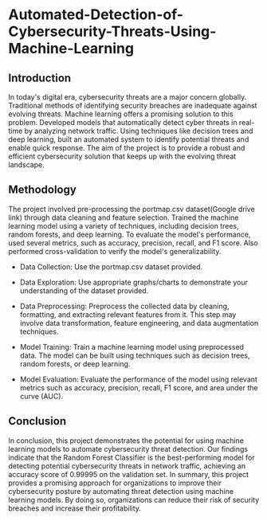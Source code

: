 # Automated-Detection-of-Cybersecurity-Threats-Using-Machine-Learning
## Introduction
In today's digital era, cybersecurity threats are a major concern globally. Traditional methods of identifying security breaches are inadequate against evolving threats. Machine learning offers a promising solution to this problem. Developed models that automatically detect cyber threats in real-time by analyzing network traffic. Using techniques like decision trees and deep learning, built an automated system to identify potential threats and enable quick response. The aim of the project is to provide a robust and efficient cybersecurity solution that keeps up with the evolving threat landscape.
## Methodology
The project involved pre-processing the portmap.csv dataset(Google drive link) through data cleaning and feature selection. Trained the machine learning model using a variety of techniques, including decision trees, random forests, and deep learning. To evaluate the model's performance, used several metrics, such as accuracy, precision, recall, and F1 score. Also performed cross-validation to verify the model's generalizability.

- Data Collection: Use the portmap.csv dataset provided.

- Data Exploration: Use appropriate graphs/charts to demonstrate your understanding of the dataset provided.

- Data Preprocessing: Preprocess the collected data by cleaning, formatting, and extracting relevant features from it. This step may involve data transformation, feature engineering, and data augmentation techniques.

- Model Training: Train a machine learning model using preprocessed data. The model can be built using techniques such as decision trees, random forests, or deep learning.

- Model Evaluation: Evaluate the performance of the model using relevant metrics such as accuracy, precision, recall, F1 score, and area under the curve (AUC).
## Conclusion
In conclusion, this project demonstrates the potential for using machine learning models to automate cybersecurity threat detection. Our findings indicate that the Random Forest Classifier is the best-performing model for detecting potential cybersecurity threats in network traffic, achieving an accuracy score of 0.99995 on the validation set.
In summary, this project provides a promising approach for organizations to improve their cybersecurity posture by automating threat detection using machine learning models. By doing so, organizations can reduce their risk of security breaches and increase their profitability.
